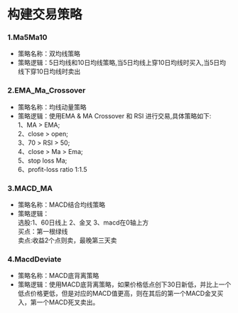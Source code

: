 <!--
 * @Author       : adolf
 * @Date         : 2022-12-10 18:09:20
 * @LastEditors  : adolf adolf1321794021@gmail.com
 * @LastEditTime : 2022-12-10 20:24:18
 * @FilePath     : /stock_quant/StrategyLib/OneAssetStrategy/README.md
-->
# 构建交易策略

### 1.Ma5Ma10
- 策略名称：双均线策略
- 策略逻辑：5日均线和10日均线策略,当5日均线上穿10日均线时买入,当5日均线下穿10日均线时卖出

### 2.EMA_Ma_Crossover
- 策略名称：均线动量策略
- 策略逻辑：使用EMA & MA Crossover 和 RSI 进行交易,具体策略如下:<br>
    1、MA > EMA;<br>
    2、close > open;<br>
    3、70 > RSI > 50;<br>
    4、close > Ma > Ema;<br>
    5、stop loss Ma;<br>
    6、profit-loss ratio 1:1.5

### 3.MACD_MA
- 策略名称：MACD结合均线策略
- 策略逻辑：<br>
    选股:1、60日线上 2、金叉 3、macd在0轴上方<br>
    买点：第一根绿线 <br>
    卖点:收益2个点则卖，最晚第三天卖


### 4.MacdDeviate
- 策略名称：MACD底背离策略
- 策略逻辑：使用MACD底背离策略，如果价格低点创下30日新低，并比上一个低点价格更低，但是对应的MACD值更高，则在其后的第一个MACD金叉买入，第一个MACD死叉卖出。
